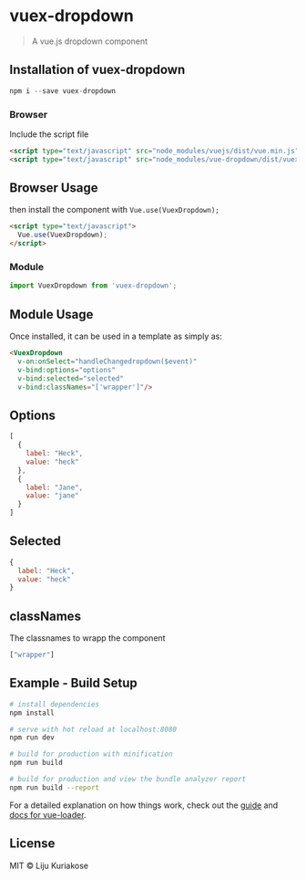 # vuex-dropdown

> A vue.js dropdown component

## Installation of vuex-dropdown

```js
npm i --save vuex-dropdown
```

### Browser

Include the script file 

```html
<script type="text/javascript" src="node_modules/vuejs/dist/vue.min.js"></script>
<script type="text/javascript" src="node_modules/vue-dropdown/dist/vuex-dropdown.min.js"></script>
```

## Browser Usage

then install the component with `Vue.use(VuexDropdown);`

```html
<script type="text/javascript">
  Vue.use(VuexDropdown);
</script>
```

### Module

```js
import VuexDropdown from 'vuex-dropdown';
```

## Module Usage

Once installed, it can be used in a template as simply as:

```html
<VuexDropdown
  v-on:onSelect="handleChangedropdown($event)" 
  v-bind:options="options"
  v-bind:selected="selected"
  v-bind:classNames="['wrapper']"/>
```

## Options

```js
[
  {
    label: "Heck",
    value: "heck"
  },
  {
    label: "Jane",
    value: "jane"
  }
]
```

## Selected

```js
{
  label: "Heck",
  value: "heck"
}
```

## classNames

The classnames to wrapp the component

```js
["wrapper"]
```

## Example - Build Setup

``` bash
# install dependencies
npm install

# serve with hot reload at localhost:8080
npm run dev

# build for production with minification
npm run build

# build for production and view the bundle analyzer report
npm run build --report
```

For a detailed explanation on how things work, check out the [guide](http://vuejs-templates.github.io/webpack/) and [docs for vue-loader](http://vuejs.github.io/vue-loader).

## License

MIT © Liju Kuriakose
